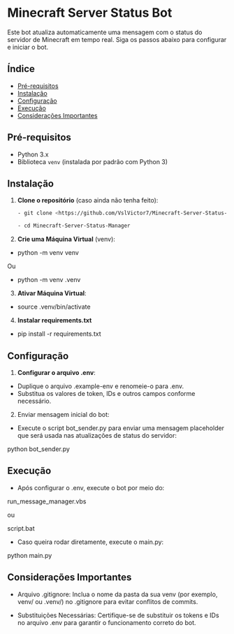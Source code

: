 # Minecraft Server Status Bot

Este bot atualiza automaticamente uma mensagem com o status do servidor de Minecraft em tempo real. Siga os passos abaixo para configurar e iniciar o bot.

## Índice

- [Pré-requisitos](#pré-requisitos)
- [Instalação](#instalação)
- [Configuração](#configuração)
- [Execução](#execução)
- [Considerações Importantes](#considerações-importantes)

## Pré-requisitos

- Python 3.x
- Biblioteca `venv` (instalada por padrão com Python 3)

## Instalação

1. **Clone o repositório** (caso ainda não tenha feito):
   ```bash
   - git clone <https://github.com/VslVictor7/Minecraft-Server-Status-Manager.git>

   - cd Minecraft-Server-Status-Manager
   ```

2. **Crie uma Máquina Virtual** (venv):

- python -m venv venv

Ou

- python -m venv .venv

3. **Ativar Máquina Virtual**:

- source .venv/bin/activate

4. **Instalar requirements.txt**

- pip install -r requirements.txt

## Configuração

1. **Configurar o arquivo .env**:

- Duplique o arquivo .example-env e renomeie-o para .env.
- Substitua os valores de token, IDs e outros campos conforme necessário.

2. Enviar mensagem inicial do bot:

- Execute o script bot_sender.py para enviar uma mensagem placeholder que será usada nas atualizações de status do servidor:

python bot_sender.py


## Execução

- Após configurar o .env, execute o bot por meio do:

run_message_manager.vbs

ou

script.bat

- Caso queira rodar diretamente, execute o main.py:

python main.py


## Considerações Importantes

- Arquivo .gitignore: Inclua o nome da pasta da sua venv (por exemplo, venv/ ou .venv/) no .gitignore para evitar conflitos de commits.

- Substituições Necessárias: Certifique-se de substituir os tokens e IDs no arquivo .env para garantir o funcionamento correto do bot.